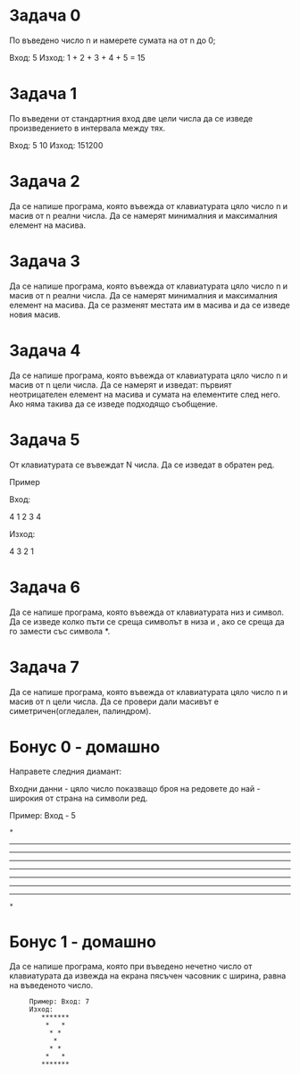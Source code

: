 # Задача 0

По въведено число n и намерете сумата на от n до 0;

Вход: 5 Изход: 1 + 2 + 3 + 4 + 5 = 15

# Задача 1

По въведени от стандартния вход две цели числа да се изведе произведението в интервала между тях.

Вход: 5 10 Изход: 151200

# Задача 2

Да се напише програма, която въвежда от клавиатурата цяло число n и масив от n реални числа. Да се намерят минималния и максималния елемент на масива.

# Задача 3

Да се напише програма, която въвежда от клавиатурата цяло число n и масив от n реални числа. Да се намерят минималния и максималния елемент на масива. Да се разменят местата им в масива и да се изведе новия масив.

# Задача 4

Да се напише програма, която въвежда от клавиатурата цяло число n и масив от n цели числа. Да се намерят и изведат: първият неотрицателен елемент на масива и сумата на елементите след него. Ако няма такива да се изведе подходящо съобщение.

# Задача 5

От клавиатурата се въвеждат N числа. Да се изведат в обратен ред.

Пример

Вход:

4
1 2 3 4

Изход:

4 3 2 1

# Задача 6

Да се напише програма, която въвежда от клавиатурата низ и символ. Да се изведе колко пъти се среща символът в низа и , ако се среща да го замести със символа *.

# Задача 7

Да се напише програма, която въвежда от клавиатурата цяло число n и масив от n цели числа. Да се провери дали масивът е симетричен(огледален, палиндром).
# Бонус 0 - домашно
Направете следния диамант:

Входни данни - цяло число показващо броя на редовете до най - широкия от страна на символи ред.

Пример: Вход - 5

    *
   ***
  *****
 *******
*********
 *******
  *****
   ***
    *



# Бонус 1 - домашно

Да се напише програма, която при въведено нечетно число от клавиатурата да извежда на екрана пясъчен часовник с ширина, равна на въведеното число.

         Пример: Вход: 7
         Изход: 
            *******
             *   *
              * *
               *
              * *
             *   *
            ******* 
